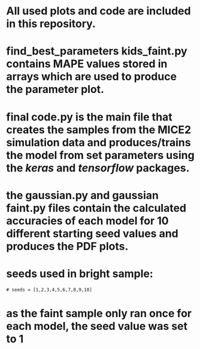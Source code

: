 # All used plots and code are included in this repository.

# find_best_parameters kids_faint.py contains MAPE values stored in arrays which are used to produce the parameter plot.

# final code.py is the main file that creates the samples from the MICE2 simulation data and produces/trains the model from set parameters using the _keras_ and _tensorflow_ packages.

# the gaussian.py and gaussian faint.py files contain the calculated accuracies of each model for 10 different starting seed values and produces the PDF plots.

# seeds used in bright sample:
    # seeds = [1,2,3,4,5,6,7,8,9,10]
    
# as the faint sample only ran once for each model, the seed value was set to 1
